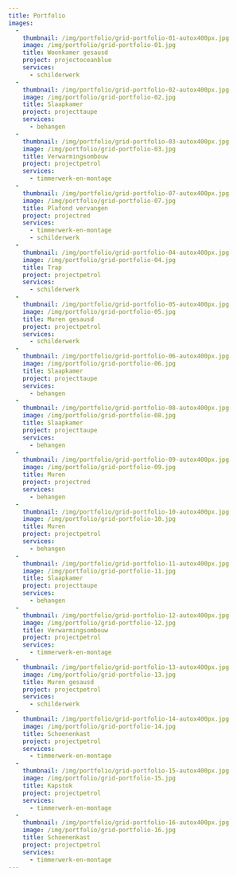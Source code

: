 ```yaml
---
title: Portfolio
images:
  -
    thumbnail: /img/portfolio/grid-portfolio-01-autox400px.jpg
    image: /img/portfolio/grid-portfolio-01.jpg
    title: Woonkamer gesausd
    project: projectoceanblue
    services:
      - schilderwerk
  -
    thumbnail: /img/portfolio/grid-portfolio-02-autox400px.jpg
    image: /img/portfolio/grid-portfolio-02.jpg
    title: Slaapkamer
    project: projecttaupe
    services:
      - behangen
  -
    thumbnail: /img/portfolio/grid-portfolio-03-autox400px.jpg
    image: /img/portfolio/grid-portfolio-03.jpg
    title: Verwarmingsombouw
    project: projectpetrol
    services:
      - timmerwerk-en-montage
  -
    thumbnail: /img/portfolio/grid-portfolio-07-autox400px.jpg
    image: /img/portfolio/grid-portfolio-07.jpg
    title: Plafond vervangen
    project: projectred
    services:
      - timmerwerk-en-montage
      - schilderwerk
  -
    thumbnail: /img/portfolio/grid-portfolio-04-autox400px.jpg
    image: /img/portfolio/grid-portfolio-04.jpg
    title: Trap
    project: projectpetrol
    services:
      - schilderwerk
  -
    thumbnail: /img/portfolio/grid-portfolio-05-autox400px.jpg
    image: /img/portfolio/grid-portfolio-05.jpg
    title: Muren gesausd
    project: projectpetrol
    services:
      - schilderwerk
  -
    thumbnail: /img/portfolio/grid-portfolio-06-autox400px.jpg
    image: /img/portfolio/grid-portfolio-06.jpg
    title: Slaapkamer
    project: projecttaupe
    services:
      - behangen
  -
    thumbnail: /img/portfolio/grid-portfolio-08-autox400px.jpg
    image: /img/portfolio/grid-portfolio-08.jpg
    title: Slaapkamer
    project: projecttaupe
    services:
      - behangen
  -
    thumbnail: /img/portfolio/grid-portfolio-09-autox400px.jpg
    image: /img/portfolio/grid-portfolio-09.jpg
    title: Muren
    project: projectred
    services:
      - behangen
  -
    thumbnail: /img/portfolio/grid-portfolio-10-autox400px.jpg
    image: /img/portfolio/grid-portfolio-10.jpg
    title: Muren
    project: projectpetrol
    services:
      - behangen
  -
    thumbnail: /img/portfolio/grid-portfolio-11-autox400px.jpg
    image: /img/portfolio/grid-portfolio-11.jpg
    title: Slaapkamer
    project: projecttaupe
    services:
      - behangen
  -
    thumbnail: /img/portfolio/grid-portfolio-12-autox400px.jpg
    image: /img/portfolio/grid-portfolio-12.jpg
    title: Verwarmingsombouw
    project: projectpetrol
    services:
      - timmerwerk-en-montage
  -
    thumbnail: /img/portfolio/grid-portfolio-13-autox400px.jpg
    image: /img/portfolio/grid-portfolio-13.jpg
    title: Muren gesausd
    project: projectpetrol
    services:
      - schilderwerk
  -
    thumbnail: /img/portfolio/grid-portfolio-14-autox400px.jpg
    image: /img/portfolio/grid-portfolio-14.jpg
    title: Schoenenkast
    project: projectpetrol
    services:
      - timmerwerk-en-montage
  -
    thumbnail: /img/portfolio/grid-portfolio-15-autox400px.jpg
    image: /img/portfolio/grid-portfolio-15.jpg
    title: Kapstok
    project: projectpetrol
    services:
      - timmerwerk-en-montage
  -
    thumbnail: /img/portfolio/grid-portfolio-16-autox400px.jpg
    image: /img/portfolio/grid-portfolio-16.jpg
    title: Schoenenkast
    project: projectpetrol
    services:
      - timmerwerk-en-montage
---
```

